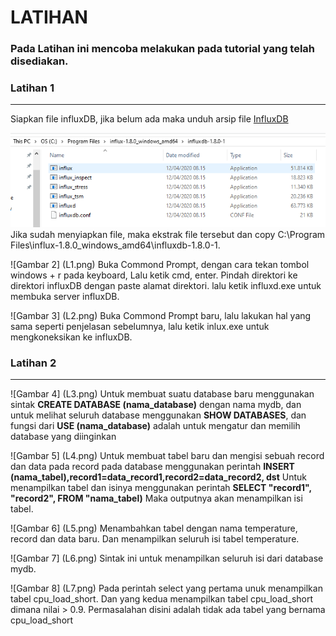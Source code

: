 # LATIHAN

### Pada Latihan ini mencoba melakukan pada tutorial yang telah disediakan.

### Latihan 1
---
Siapkan file influxDB, jika belum ada maka unduh arsip file [InfluxDB](https://portal.influxdata.com/downloads/)

![Gambar 1](L0.png)
Jika sudah menyiapkan file, maka ekstrak file tersebut dan copy C:\Program Files\influx-1.8.0_windows_amd64\influxdb-1.8.0-1.

![Gambar 2] (L1.png)
Buka Commond Prompt, dengan cara tekan tombol windows + r pada keyboard, Lalu ketik cmd, enter. Pindah direktori ke direktori influxDB dengan paste alamat direktori. lalu ketik influxd.exe untuk membuka server influxDB.

![Gambar 3] (L2.png)
Buka Commond Prompt baru, lalu lakukan hal yang sama seperti penjelasan sebelumnya, lalu ketik inlux.exe untuk mengkoneksikan ke influxDB.

### Latihan 2
---
![Gambar 4] (L3.png)
Untuk membuat suatu database baru menggunakan sintak **CREATE DATABASE (nama_database)** dengan nama mydb, dan untuk melihat seluruh database menggunakan **SHOW DATABASES**, dan fungsi dari **USE (nama_database)** adalah untuk mengatur dan memilih database yang diinginkan

![Gambar 5] (L4.png)
Untuk membuat tabel baru dan mengisi sebuah record dan data pada record pada database menggunakan perintah **INSERT (nama_tabel),record1=data_record1,record2=data_record2, dst**
Untuk menampilkan tabel dan isinya menggunakan perintah **SELECT "record1", "record2", FROM "nama_tabel)**
Maka outputnya akan menampilkan isi tabel.

![Gambar 6] (L5.png)
Menambahkan tabel dengan nama temperature, record dan data baru. Dan menampilkan seluruh isi tabel temperature.

![Gambar 7] (L6.png)
Sintak ini untuk menampilkan seluruh isi dari database mydb.

![Gambar 8] (L7.png)
Pada perintah select yang pertama unuk menampilkan tabel cpu_load_short. Dan yang kedua menampilkan tabel cpu_load_short dimana nilai > 0.9. Permasalahan disini adalah tidak ada tabel yang bernama cpu_load_short